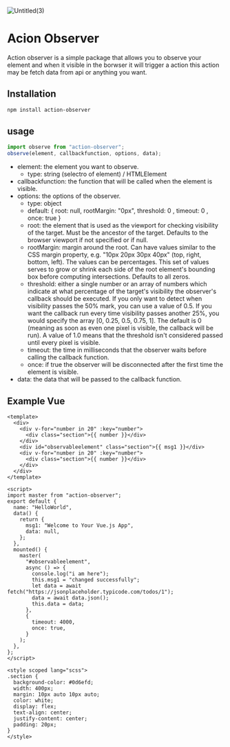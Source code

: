 ![Untitled(3)](https://github.com/youssefshibl/action-observer/assets/63800183/7776a777-a103-4d6e-921b-d0b8a3ddbe3a)

# Acion Observer

Action observer is a simple package that allows you to observe your element and when it visible in the borwser it will trigger a action this action may be fetch data from api or anything you want.

## Installation

```bash
npm install action-observer
```

## usage

```js
import observe from "action-observer";
observe(element, callbackfunction, options, data);
```
+ element: the element you want to observe.
  - type: string (selectro of element) / HTMLElement
+ callbackfunction: the function that will be called when the element is visible.
+ options: the options of the observer.
  - type: object
  - default: { root: null, rootMargin: "0px", threshold: 0 , timeout: 0 , once: true }
   - root: the element that is used as the viewport for checking visibility of the target. Must be the ancestor of the target. Defaults to the browser viewport if not specified or if null.
    - rootMargin: margin around the root. Can have values similar to the CSS margin property, e.g. "10px 20px 30px 40px" (top, right, bottom, left). The values can be percentages. This set of values serves to grow or shrink each side of the root element's bounding box before computing intersections. Defaults to all zeros.
    - threshold: either a single number or an array of numbers which indicate at what percentage of the target's visibility the observer's callback should be executed. If you only want to detect when visibility passes the 50% mark, you can use a value of 0.5. If you want the callback run every time visibility passes another 25%, you would specify the array [0, 0.25, 0.5, 0.75, 1]. The default is 0 (meaning as soon as even one pixel is visible, the callback will be run). A value of 1.0 means that the threshold isn't considered passed until every pixel is visible.
    - timeout: the time in milliseconds that the observer waits before calling the callback function.
    - once: if true the observer will be disconnected after the first time the element is visible.
+ data: the data that will be passed to the callback function.

## Example Vue

```vue
<template>
  <div>
    <div v-for="number in 20" :key="number">
      <div class="section">{{ number }}</div>
    </div>
    <div id="observableelement" class="section">{{ msg1 }}</div>
    <div v-for="number in 20" :key="number">
      <div class="section">{{ number }}</div>
    </div>
  </div>
</template>

<script>
import master from "action-observer";
export default {
  name: "HelloWorld",
  data() {
    return {
      msg1: "Welcome to Your Vue.js App",
      data: null,
    };
  },
  mounted() {
    master(
      "#observableelement",
      async () => {
        console.log("i am here");
        this.msg1 = "changed successfully";
        let data = await fetch("https://jsonplaceholder.typicode.com/todos/1");
        data = await data.json();
        this.data = data;
      },
      {
        timeout: 4000,
        once: true,
      }
    );
  },
};
</script>

<style scoped lang="scss">
.section {
  background-color: #0d6efd;
  width: 400px;
  margin: 10px auto 10px auto;
  color: white;
  display: flex;
  text-align: center;
  justify-content: center;
  padding: 20px;
}
</style>
```